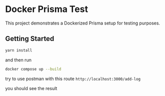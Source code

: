 # Docker Prisma Test

This project demonstrates a Dockerized Prisma setup for testing purposes.

## Getting Started

```bash
yarn install
```

and then run

```bash
docker compose up --build
```

try to use postman with this route `http://localhost:3000/add-log`

you should see the result